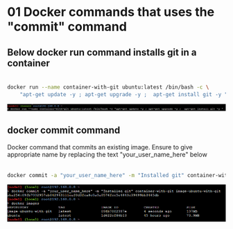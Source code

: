 
# 01  Docker commands that uses the  "commit" command

## Below docker run command installs git in a container

``` sh

docker run --name container-with-git ubuntu:latest /bin/bash -c \
    "apt-get update -y ; apt-get upgrade -y ;  apt-get install git -y "

```

![docker run with git install](./02-01-containers-with-git-install.PNG)

## docker commit command

Docker command that commits an existing image. Ensure to give appropriate name by replacing the text "your_user_name_here" below

``` sh

docker commit -a "your_user_name_here" -m "Installed git" container-with-git image-ubuntu-with-git

```

![docker commit of an existing container](./02-02-containerswith-git-commit.PNG)
